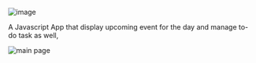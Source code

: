 ![image](https://user-images.githubusercontent.com/81197070/204703273-c1d0be6e-6311-4692-ac4b-de0fa5685abc.png)

A Javascript App that display upcoming event for the day and manage to-do task as well,  

![main page](https://user-images.githubusercontent.com/81197070/205416501-0fb02e1b-01e4-4b31-820e-e556de69bb8b.jpg)

